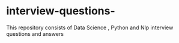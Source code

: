# interview-questions-
This repository consists of Data Science , Python and Nlp interview questions and answers 
